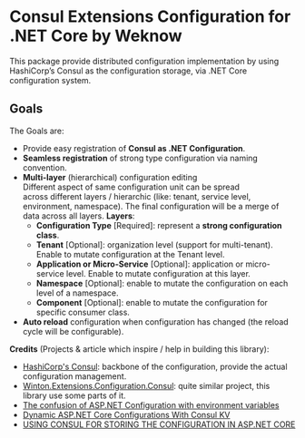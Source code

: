 # Consul Extensions Configuration for .NET Core by Weknow
This package provide distributed configuration implementation 
by using HashiCorp’s Consul as the configuration storage, 
via .NET Core configuration system.

## Goals

The Goals are:  
* Provide easy registration of **Consul as .NET Configuration**.
* **Seamless registration** of strong type configuration via naming convention.
* **Multi-layer** (hierarchical) configuration editing  
  Different aspect of same configuration unit can be spread  
  across different layers / hierarchic (like: tenant, service level, environment, namespace).
  The final configuration will be a merge of data across all layers.
  **Layers**:
  * **Configuration Type** \[Required]: represent a **strong configuration class**.  
  * **Tenant** \[Optional]: organization level (support for multi-tenant).  
    Enable to mutate configuration at the Tenant level.
  * **Application or Micro-Service** \[Optional]: application or micro-service level.
    Enable to mutate configuration at this layer. 
  * **Namespace** \[Optional]: enable to mutate the configuration on each level of a namespace.
  * **Component** \[Optional]: enable to mutate the configuration for specific consumer class.
* **Auto reload** configuration when configuration has changed (the reload cycle will be configurable).


**Credits** (Projects & article which inspire / help in building this library):
* [HashiCorp's Consul](https://www.consul.io/): backbone of the configuration, provide the actual configuration management.  
* [Winton.Extensions.Configuration.Consul](https://github.com/wintoncode/Winton.Extensions.Configuration.Consul): quite similar project, this library use some parts of it.  
* [The confusion of ASP.NET Configuration with environment variables](https://medium.com/@gparlakov/the-confusion-of-asp-net-configuration-with-environment-variables-c06c545ef732)  
* [Dynamic ASP.NET Core Configurations With Consul KV](https://www.c-sharpcorner.com/article/dynamic-asp-net-core-configurations-with-consul-kv/)  
* [USING CONSUL FOR STORING THE CONFIGURATION IN ASP.NET CORE](https://www.natmarchand.fr/consul-configuration-aspnet-core/)  

